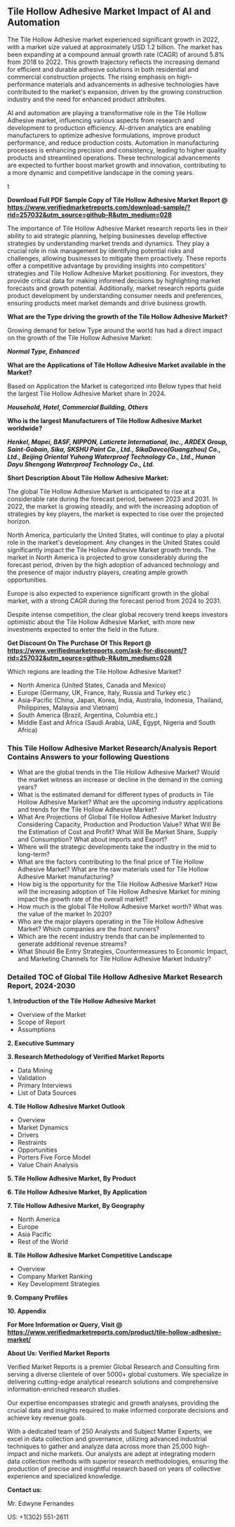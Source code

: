 <h2>Tile Hollow Adhesive Market Impact of AI and Automation</h2><p>The Tile Hollow Adhesive market experienced significant growth in 2022, with a market size valued at approximately USD 1.2 billion. The market has been expanding at a compound annual growth rate (CAGR) of around 5.8% from 2018 to 2022. This growth trajectory reflects the increasing demand for efficient and durable adhesive solutions in both residential and commercial construction projects. The rising emphasis on high-performance materials and advancements in adhesive technologies have contributed to the market's expansion, driven by the growing construction industry and the need for enhanced product attributes.</p><p>AI and automation are playing a transformative role in the Tile Hollow Adhesive market, influencing various aspects from research and development to production efficiency. AI-driven analytics are enabling manufacturers to optimize adhesive formulations, improve product performance, and reduce production costs. Automation in manufacturing processes is enhancing precision and consistency, leading to higher quality products and streamlined operations. These technological advancements are expected to further boost market growth and innovation, contributing to a more dynamic and competitive landscape in the coming years.</p>t</p><p id="" class=""><strong>Download Full PDF Sample Copy of Tile Hollow Adhesive Market Report @ <a href="https://www.verifiedmarketreports.com/download-sample/?rid=257032&utm_source=github-R&utm_medium=028" target="_blank">https://www.verifiedmarketreports.com/download-sample/?rid=257032&utm_source=github-R&utm_medium=028</a></strong></p><p>The importance of&nbsp;Tile Hollow Adhesive Market research reports lies in their ability to aid strategic planning, helping businesses develop effective strategies by understanding market trends and dynamics. They play a crucial role in risk management by identifying potential risks and challenges, allowing businesses to mitigate them proactively. These reports offer a competitive advantage by providing insights into competitors' strategies and Tile Hollow Adhesive Market positioning. For investors, they provide critical data for making informed decisions by highlighting market forecasts and growth potential. Additionally, market research reports guide product development by understanding consumer needs and preferences, ensuring products meet market demands and drive business growth.</p><p><strong>What are the&nbsp;Type driving the growth of the Tile Hollow Adhesive Market?</strong></p><p id="" class="">Growing demand for below Type around the world has had a direct impact on the growth of the Tile Hollow Adhesive Market:</p><em><strong>Normal Type, Enhanced</strong></em></p><strong>What are the&nbsp;Applications&nbsp;of Tile Hollow Adhesive Market available in the Market?</strong></p><p id="" class="">Based on Application the Market is categorized into Below types that held the largest Tile Hollow Adhesive Market share In 2024.</p><em><strong>Household, Hotel, Commercial Building, Others</strong></em></p><strong>Who is the largest Manufacturers of Tile Hollow Adhesive Market worldwide?</strong></p><p><em><strong>Henkel, Mapei, BASF, NIPPON, Laticrete International, Inc., ARDEX Group, Saint-Gobain, Sika, SKSHU Paint Co., Ltd., SikaDavco(Guangzhou) Co., Ltd., Beijing Oriental Yuhong Waterproof Technology Co., Ltd., Hunan Dayu Shengong Waterproof Technology Co., Ltd.</strong></em></p><p id="" class=""><strong>Short Description About Tile Hollow Adhesive Market:</strong></p><p>The global Tile Hollow Adhesive Market is anticipated to rise at a considerable rate during the forecast period, between 2023 and 2031. In 2022, the market is growing steadily, and with the increasing adoption of strategies by key players, the market is expected to rise over the projected horizon.</p><p>North America, particularly the United States, will continue to play a pivotal role in the market's development. Any changes in the United States could significantly impact the Tile Hollow Adhesive Market growth trends. The market in North America is projected to grow considerably during the forecast period, driven by the high adoption of advanced technology and the presence of major industry players, creating ample growth opportunities.</p><p>Europe is also expected to experience significant growth in the global market, with a strong CAGR during the forecast period from 2024 to 2031.</p><p>Despite intense competition, the clear global recovery trend keeps investors optimistic about the Tile Hollow Adhesive Market, with more new investments expected to enter the field in the future.</p><p id="" class=""><strong>Get Discount On The Purchase Of This Report @ <a href="https://www.verifiedmarketreports.com/ask-for-discount/?rid=257032&utm_source=github-R&utm_medium=028" target="_blank">https://www.verifiedmarketreports.com/ask-for-discount/?rid=257032&utm_source=github-R&utm_medium=028</a></strong></p>Which regions are leading the Tile Hollow Adhesive Market?</p><ul><li>North America (United States, Canada and Mexico)</li><li>Europe (Germany, UK, France, Italy, Russia and Turkey etc.)</li><li>Asia-Pacific (China, Japan, Korea, India, Australia, Indonesia, Thailand, Philippines, Malaysia and Vietnam)</li><li>South America (Brazil, Argentina, Columbia etc.)</li><li>Middle East and Africa (Saudi Arabia, UAE, Egypt, Nigeria and South Africa)</li></ul><h3 id="" class="">This Tile Hollow Adhesive Market Research/Analysis Report Contains Answers to your following Questions</h3><ul><li>What are the global trends in the Tile Hollow Adhesive Market? Would the market witness an increase or decline in the demand in the coming years?</li><li>What is the estimated demand for different types of products in Tile Hollow Adhesive Market? What are the upcoming industry applications and trends for the Tile Hollow Adhesive Market?</li><li>What Are Projections of Global Tile Hollow Adhesive Market Industry Considering Capacity, Production and Production Value? What Will Be the Estimation of Cost and Profit? What Will Be Market Share, Supply and Consumption? What about imports and Export?</li><li>Where will the strategic developments take the industry in the mid to long-term?</li><li>What are the factors contributing to the final price of Tile Hollow Adhesive Market? What are the raw materials used for Tile Hollow Adhesive Market manufacturing?</li><li>How big is the opportunity for the Tile Hollow Adhesive Market? How will the increasing adoption of Tile Hollow Adhesive Market for mining impact the growth rate of the overall market?</li><li>How much is the global Tile Hollow Adhesive Market worth? What was the value of the market In 2020?</li><li>Who are the major players operating in the Tile Hollow Adhesive Market? Which companies are the front runners?</li><li>Which are the recent industry trends that can be implemented to generate additional revenue streams?</li><li>What Should Be Entry Strategies, Countermeasures to Economic Impact, and Marketing Channels for Tile Hollow Adhesive Market Industry?</li></ul><h3 id="" class="">Detailed TOC of Global Tile Hollow Adhesive Market Research Report, 2024-2030</h3><p id="" class=""><strong>1. Introduction of the Tile Hollow Adhesive Market</strong></p><ul><li>Overview of the Market</li><li>Scope of Report</li><li>Assumptions</li></ul><p id="" class=""><strong>2. Executive Summary</strong></p><p id="" class=""><strong>3. Research Methodology of Verified Market Reports</strong></p><ul><li>Data Mining</li><li>Validation</li><li>Primary Interviews</li><li>List of Data Sources</li></ul><p id="" class=""><strong>4. Tile Hollow Adhesive Market Outlook</strong></p><ul><li>Overview</li><li>Market Dynamics</li><li>Drivers</li><li>Restraints</li><li>Opportunities</li><li>Porters Five Force Model</li><li>Value Chain Analysis</li></ul><p id="" class=""><strong>5. Tile Hollow Adhesive Market, By Product</strong></p><p id="" class=""><strong>6. Tile Hollow Adhesive Market, By Application</strong></p><p id="" class=""><strong>7. Tile Hollow Adhesive Market, By Geography</strong></p><ul><li>North America</li><li>Europe</li><li>Asia Pacific</li><li>Rest of the World</li></ul><p id="" class=""><strong>8. Tile Hollow Adhesive Market Competitive Landscape</strong></p><ul><li>Overview</li><li>Company Market Ranking</li><li>Key Development Strategies</li></ul><p id="" class=""><strong>9. Company Profiles</strong></p><p id="" class=""><strong>10. Appendix</strong></p><p id="" class=""><strong>For More Information or Query, Visit @ <a href="https://www.verifiedmarketreports.com/product/tile-hollow-adhesive-market/" target="_blank">https://www.verifiedmarketreports.com/product/tile-hollow-adhesive-market/</a></strong></p><p id="" class=""><strong>About Us: Verified Market Reports</strong></p><p id="" class="">Verified Market Reports is a premier Global Research and Consulting firm serving a diverse clientele of over 5000+ global customers. We specialize in delivering cutting-edge analytical research solutions and comprehensive information-enriched research studies.</p><p id="" class="">Our expertise encompasses strategic and growth analyses, providing the crucial data and insights required to make informed corporate decisions and achieve key revenue goals.</p><p id="" class="">With a dedicated team of 250 Analysts and Subject Matter Experts, we excel in data collection and governance, utilizing advanced industrial techniques to gather and analyze data across more than 25,000 high-impact and niche markets. Our analysts are adept at integrating modern data collection methods with superior research methodologies, ensuring the production of precise and insightful research based on years of collective experience and specialized knowledge.</p><p id="" class=""><strong>Contact us:</strong></p><p id="" class="">Mr. Edwyne Fernandes</p><p id="" class="">US: +1(302) 551-2611</p>